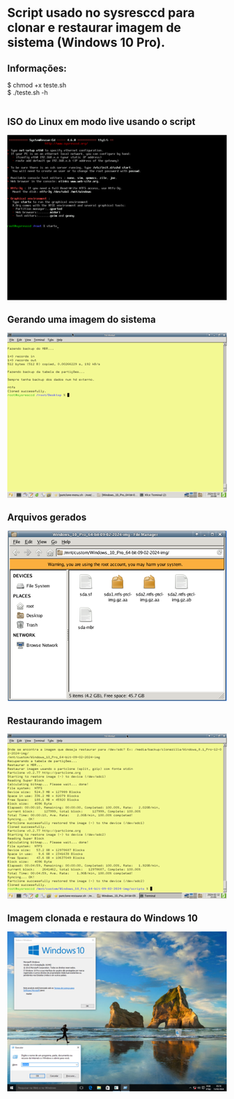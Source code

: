 # Script usado no sysresccd para clonar e restaurar imagem de sistema (Windows 10 Pro).

## Informações: <br>

$ chmod +x teste.sh <br>
$ ./teste.sh -h <br> <br>

## ISO do Linux em modo live usando o script <br>
![](https://github.com/tuxslack/teste/blob/slackware/VirtualBox_windows%2010%20pro_13_02_2024_04_35_44.png)

## Gerando uma imagem do sistema <br>
![](https://github.com/tuxslack/teste/blob/slackware/VirtualBox_windows%2010%20pro_12_02_2024_20_08_21.png)

## Arquivos gerados <br>
![](https://github.com/tuxslack/teste/blob/slackware/voltar.png)

## Restaurando imagem <br>
![](https://github.com/tuxslack/teste/blob/slackware/VirtualBox_windows%2010%20pro_12_02_2024_21_01_37.png)

## Imagem clonada e restaura do Windows 10 <br>
![](https://github.com/tuxslack/teste/blob/slackware/VirtualBox_windows%2010%20pro_13_02_2024_04_16_29.png)

